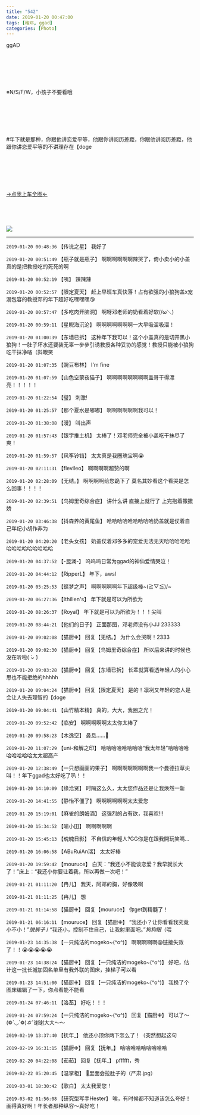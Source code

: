 ```yaml
---
title: "542"
date: 2019-01-20 00:47:00
tags: [格邓, ggad]
categories: [Photo]
---
```


<p>ggAD</p> 
<p>&nbsp;<br /></p> 
<p>&nbsp;<br /></p> 
<p>&nbsp;<br /></p> 
<p>※N/S/F/W，小孩子不要看哦</p> 
<p>&nbsp;<br /></p> 
<p>&nbsp;<br /></p> 
<p>&nbsp;<br /></p> 
<p>#年下就是那种，你跟他讲恋爱平等，他跟你讲阅历差距，你跟他讲阅历差距，他跟你讲恋爱平等的不讲理存在【doge</p> 
<p>&nbsp;<br /></p> 
<p>&nbsp;<br /></p> 
<p>&nbsp;<br /></p> 
<p><a rel="nofollow" href="https://images-wixmp-ed30a86b8c4ca887773594c2.wixmp.com/intermediary/f/d97cf4c4-1f95-4c79-9e66-10b31d5fac97/dcybzzr-c35eded7-981c-4113-b88d-3fb16c6bdd73.jpg" target="_blank"  >→点我上车全图←</a></p> 
<p>&nbsp;<br /></p> 
<p><br /></p>

![](https://raw.githubusercontent.com/alicewish/meowchain247/master/img_cVZNdzJtQk9JV2QyQk1nMlNiQzRBSjVkWm9oQThxdDRWVjJtVmJ4UHN3Rjlab1h0VFNVdUh3PT0.jpg)

---

`2019-01-20 00:48:36` 【传说之星】 我好了

`2019-01-20 00:51:49` 【瓶子就是瓶子】 啊啊啊啊啊啊辣哭了，倚小卖小的小盖真的是把教授吃的死死的啊

`2019-01-20 00:52:19` 【咦】 辣辣辣

`2019-01-20 00:52:57` 【限定夏天】 赶上早班车真快落！占有欲强的小狼狗盖x宠溺包容的教授邓的年下超好吃嘿嘿嘿😘

`2019-01-20 00:57:47` 【多吃肉开脑洞】 啊呀邓老师的奶看着好软(/ω＼)

`2019-01-20 00:59:11` 【星睨海沉沦】 啊啊啊啊啊啊啊一大早吸溜吸溜！

`2019-01-20 01:00:39` 【东墙已拆】 这种年下我可以！这个小盖真的是切开黑小狼狗！一肚子坏水还要装无辜一步步引诱教授各种妥协的感觉！教授只能被小狼狗吃干抹净咯（斜眼笑

`2019-01-20 01:07:35` 【豌豆布林】 I'm fine

`2019-01-20 01:07:59` 【山色空蒙夜猫子】 啊啊啊啊啊啊啊啊盖哥干得漂亮！！！！！

`2019-01-20 01:22:54` 【璧】 刺激!

`2019-01-20 01:25:57` 【那个夏水是嘟嘟】 啊啊啊啊啊啊我可以！

`2019-01-20 01:38:08` 【漫】 叫出声

`2019-01-20 01:57:43` 【银字推土机】 太棒了！邓老师完全被小盖吃干抹尽了爽！

`2019-01-20 01:59:57` 【风筝铃铛】 太太真是我圈瑰宝啊😭

`2019-01-20 02:11:31` 【flevileo】 啊啊啊啊超赞的啊

`2019-01-20 02:28:09` 【无结。】 啊啊啊啊给您跪下了 莫名其妙看这个看哭是怎么回事！！！！

`2019-01-20 02:39:51` 【鸟姆里奇综合症】 讲什么讲 直接上就行了 上完抱着撒撒娇

`2019-01-20 03:46:38` 【抖森养的黄尾鱼】 哈哈哈哈哈哈哈哈哈奶盖就是仗着自己年纪小胡作非为

`2019-01-20 04:20:20` 【老头女孩】 奶盖仗着邓多多的宠爱无法无天哈哈哈哈哈哈哈哈哈哈哈哈哈哈

`2019-01-20 04:37:52` 【-昆澜-】 呜呜呜日常为ggad的神仙爱情哭泣！

`2019-01-20 04:44:12` 【RipperL】 年下，awsl

`2019-01-20 05:25:53` 【蝶梦之声】 啊啊啊啊啊年下超级棒~\(≧▽≦)/~

`2019-01-20 06:27:36` 【Ithilien's】 年下就是可以为所欲为

`2019-01-20 08:26:37` 【Royal】 年下就是可以为所欲为！！！尖叫

`2019-01-20 08:44:21` 【他们的日子】 正面那图，邓老师没有小JJ 233333

`2019-01-20 09:02:08` 【猫厨✙】 回复【无结。】 为什么会哭啊！2333

`2019-01-20 09:02:30` 【猫厨✙】 回复【鸟姆里奇综合症】 所以后来讲的时候也没在听啦( ̀⌄ ́)

`2019-01-20 09:03:28` 【猫厨✙】 回复【东墙已拆】 长辈就算看透年轻人的小心思也不能拒绝的hhhhh

`2019-01-20 09:04:24` 【猫厨✙】 回复【限定夏天】 是的！凛冽又年轻的恋人是会让人失去理智的【doge

`2019-01-20 09:04:41` 【山竹精本精】 真的，大大，我圈之光！

`2019-01-20 09:52:42` 【临安】 啊啊啊啊啊太太你太棒了

`2019-01-20 09:58:23` 【木逸空】 鼻息……🙊

`2019-01-20 11:07:29` 【uni-和解之印】 哈哈哈哈哈哈哈哈“我太年轻”哈哈哈哈哈哈哈哈哈太太超高产

`2019-01-20 12:38:49` 【一只想画画的果子】 啊啊啊啊啊啊啊我一个曼德拉草尖叫！！年下ggad也太好吃了叭！！

`2019-01-20 14:10:09` 【缘沧贤】 时隔这么久，太太您作品还是让我焕然一新

`2019-01-20 14:41:55` 【静怡不僵了】 啊啊啊啊啊啊太太爱您

`2019-01-20 15:19:01` 【麻雀的朗姆酒】 这强烈的占有欲，我喜欢!!!

`2019-01-20 15:34:52` 【喻小田】 啊啊啊啊啊

`2019-01-20 15:45:13` 【魂魄日影】 不自信的年輕人?GG你是在跟我開玩笑嗎…

`2019-01-20 16:06:58` 【ABuRuiAn瑞】 太太好棒

`2019-01-20 19:59:42` 【mouruce】 白天：“我还小不能谈恋爱？我早就长大了！”床上：“我还小你要让着我，所以再做一次吧！”

`2019-01-21 01:11:20` 【冉儿】 我天，阿邓的胸，好像吸啊

`2019-01-21 01:11:25` 【冉儿】 想

`2019-01-21 01:14:58` 【猫厨✙】 回复【mouruce】 你get到精髓了！

`2019-01-21 06:16:11` 【mouruce】 回复【猫厨✙】 “我还小？让你看看我究竟小不小！”*脱裤子* / “我还小，控制不住自己，让我射里面吧。”*狗狗眼*（喂

`2019-01-23 14:35:38` 【一只纯洁的mogeko~(^o^)】 啊啊啊啊啊😱链接失效了！！😭😭😭😭😭

`2019-01-23 14:38:24` 【猫厨✙】 回复【一只纯洁的mogeko~(^o^)】 好吧，估计这一批长城加固名单里有我外联的图床，挂梯子可以看

`2019-01-23 14:51:00` 【猫厨✙】 回复【一只纯洁的mogeko~(^o^)】 我换了个图床编辑了一下，你点看能不能看

`2019-01-24 07:46:11` 【洛荃】 好吃！！！

`2019-01-24 07:59:24` 【一只纯洁的mogeko~(^o^)】 回复【猫厨✙】 可以了～(❁´◡`❁)*✲ﾟ*谢谢大大～～

`2019-02-19 13:37:40` 【抚年\_】 他还小顶你两下怎么了！（突然想起这句

`2019-02-19 16:31:15` 【猫厨✙】 回复【抚年\_】 哈哈哈哈哈哈哈哈哈

`2019-02-20 04:22:08` 【茹茹】 回复【抚年\_】 pffffft，秀

`2019-02-22 05:20:45` 【温掌柜】 🐍里面会拉肚子的（严肃.jpg）

`2019-03-01 18:30:42` 【歌白】 太太我爱您！

`2019-03-02 01:56:08` 【研究型写手Hester】 唉，有时候都不知道该怎么夸好！画得真好啊！年长者那种纵容～真好吃！
